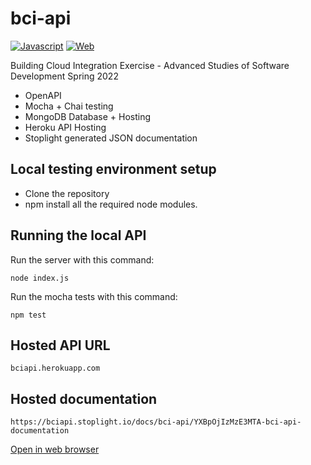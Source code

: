 # bci-api

[![Javascript](https://img.shields.io/badge/language-Javascript-yellow.svg?style=plastic)](https://en.wikipedia.org/wiki/Javascript) 
[![Web](https://img.shields.io/badge/platform-Web-0078d7.svg?style=plastic)](https://en.wikipedia.org/wiki/Web_platform) 

Building Cloud Integration Exercise - Advanced Studies of Software Development Spring 2022
- OpenAPI
- Mocha + Chai testing
- MongoDB Database + Hosting
- Heroku API Hosting
- Stoplight generated JSON documentation

## Local testing environment setup
- Clone the repository
- npm install all the required node modules.

## Running the local API
Run the server with this command:

    node index.js
Run the mocha tests with this command:

    npm test
## Hosted API URL
    bciapi.herokuapp.com

## Hosted documentation
    https://bciapi.stoplight.io/docs/bci-api/YXBpOjIzMzE3MTA-bci-api-documentation
[Open in web browser](https://bciapi.stoplight.io/docs/bci-api/YXBpOjIzMzE3MTA-bci-api-documentation)
